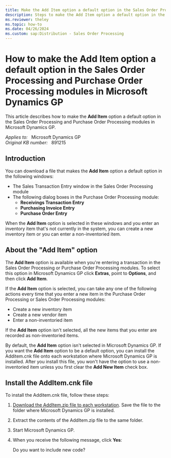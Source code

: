 ```yaml
---
title: Make the Add Item option a default option in the Sales Order Processing and Purchase Order Processing modules in Microsoft Dynamics GP
description: Steps to make the Add Item option a default option in the Sales Order Processing and Purchase Order Processing modules in Microsoft Dynamics GP.
ms.reviewer: theley
ms.topic: how-to
ms.date: 04/26/2024
ms.custom: sap:Distribution - Sales Order Processing
---
```

# How to make the Add Item option a default option in the Sales Order Processing and Purchase Order Processing modules in Microsoft Dynamics GP

This article describes how to make the **Add Item** option a default option in the Sales Order Processing and Purchase Order Processing modules in Microsoft Dynamics GP.

_Applies to:_ &nbsp; Microsoft Dynamics GP  
_Original KB number:_ &nbsp; 891215

## Introduction

You can download a file that makes the **Add Item** option a default option in the following windows:

- The Sales Transaction Entry window in the Sales Order Processing module
- The following dialog boxes in the Purchase Order Processing module:
  - **Receivings Transaction Entry**
  - **Purchasing Invoice Entry**  
  - **Purchase Order Entry**

When the **Add Item** option is selected in these windows and you enter an inventory item that's not currently in the system, you can create a new inventory item or you can enter a non-inventoried item.

## About the "Add Item" option

The **Add Item** option is available when you're entering a transaction in the Sales Order Processing or Purchase Order Processing modules. To select this option in Microsoft Dynamics GP click **Extras**, point to **Options**, and then click **Add Item**. 

If the **Add Item** option is selected, you can take any one of the following actions every time that you enter a new item in the Purchase Order Processing or Sales Order Processing modules:

- Create a new inventory item
- Create a new vendor item
- Enter a non-inventoried item

If the **Add Item** option isn't selected, all the new items that you enter are recorded as non-inventoried items.

By default, the **Add Item** option isn't selected in Microsoft Dynamics GP. If you want the **Add Item** option to be a default option, you can install the Additem.cnk file onto each workstation where Microsoft Dynamics GP is installed. After you install this file, you won't have the option to use a non-inventoried item unless you first clear the **Add New Item** check box.

## Install the AddItem.cnk file

To install the Additem.cnk file, follow these steps:

1. [Download the AddItem.zip file to each workstation](https://mbs2.microsoft.com/fileexchange/?fileID=b133e642-b862-44b1-a36e-c1422a7bdc51). Save the file to the folder where Microsoft Dynamics GP is installed.
1. Extract the contents of the AddItem.zip file to the same folder.
1. Start Microsoft Dynamics GP.
1. When you receive the following message, click **Yes**:

    Do you want to include new code?
